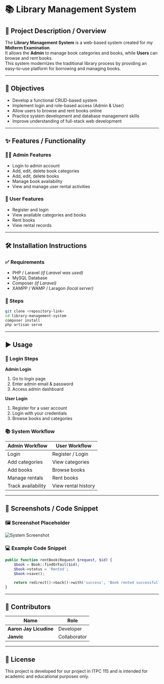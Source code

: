 # 📚 Library Management System

## 📖 Project Description / Overview
The **Library Management System** is a web-based system created for my **Midterm Examination**.  
It allows the **Admin** to manage book categories and books, while **Users** can browse and rent books.  
This system modernizes the traditional library process by providing an easy-to-use platform for borrowing and managing books.

---

## 🎯 Objectives
- Develop a functional CRUD-based system  
- Implement login and role-based access (Admin & User)  
- Allow users to browse and rent books online  
- Practice system development and database management skills  
- Improve understanding of full-stack web development  

---

## ✨ Features / Functionality

### 👨‍💼 Admin Features
- Login to admin account  
- Add, edit, delete book categories  
- Add, edit, delete books  
- Manage book availability  
- View and manage user rental activities  

### 👤 User Features
- Register and login  
- View available categories and books  
- Rent books  
- View rental records  

---

## 🛠️ Installation Instructions

### ✅ Requirements
- PHP / Laravel *(if Laravel was used)*  
- MySQL Database  
- Composer *(if Laravel)*  
- XAMPP / WAMP / Laragon *(local server)*  

### 📌 Steps
```bash
git clone <repository-link>
cd library-management-system
composer install
php artisan serve
```

---

## ▶️ Usage

### 🔐 Login Steps

**Admin Login**
1. Go to login page  
2. Enter admin email & password  
3. Access admin dashboard  

**User Login**
1. Register for a user account  
2. Login with your credentials  
3. Browse books and categories  

### 📚 System Workflow

| Admin Workflow | User Workflow |
|----------------|---------------|
| Login | Register / Login |
| Add categories | View categories |
| Add books | Browse books |
| Manage rentals | Rent books |
| Track availability | View rental history |

---

## 📸 Screenshots / Code Snippet

### 🖼 Screenshot Placeholder

![System Screenshot](123.png)


### 💻 Example Code Snippet
```php
public function rentBook(Request $request, $id) {
    $book = Book::findOrFail($id);
    $book->status = 'Rented';
    $book->save();

    return redirect()->back()->with('success', 'Book rented successfully!');
}
```

---

## 👥 Contributors
| Name | Role |
|------|------|
| **Aaron Jay Licudine** | Developer |
| **Janvic** | Collaborator |

---


## 📄 License
This project is developed for our project in ITPC 115 and is intended for academic and educational purposes only.

 












































